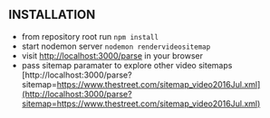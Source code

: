 ## INSTALLATION
* from repository root run `npm install`
* start nodemon server `nodemon rendervideositemap`
* visit [http://localhost:3000/parse](http://localhost:3000/parse) in your browser
* pass sitemap paramater to explore other video sitemaps [http://localhost:3000/parse?sitemap=https://www.thestreet.com/sitemap_video2016Jul.xml](http://localhost:3000/parse?sitemap=https://www.thestreet.com/sitemap_video2016Jul.xml)
